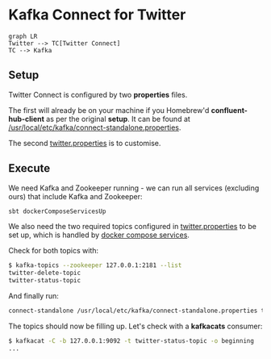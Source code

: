 # Kafka Connect for Twitter

```mermaid
graph LR
Twitter --> TC[Twitter Connect]
TC --> Kafka
```

## Setup

Twitter Connect is configured by two **properties** files.

The first will already be on your machine if you Homebrew'd **confluent-hub-client** as per the original **setup**. It can be found at [/usr/local/etc/kafka/connect-standalone.properties](/usr/local/etc/kafka/connect-standalone.properties).

The second [twitter.properties](../twitter-kafka-connect/twitter.properties) is to customise.

## Execute

We need Kafka and Zookeeper running - we can run all services (excluding ours) that include Kafka and Zookeeper:

```bash
sbt dockerComposeServicesUp
```

We also need the two required topics configured in [twitter.properties](../twitter-kafka-connect/twitter.properties) to be set up, which is handled by [docker compose services](../../docker-compose-services.yml).

Check for both topics with:

```bash
$ kafka-topics --zookeeper 127.0.0.1:2181 --list
twitter-delete-topic
twitter-status-topic
```

And finally run:

```bash
connect-standalone /usr/local/etc/kafka/connect-standalone.properties twitter.properties
```

The topics should now be filling up. Let's check with a **kafkacats** consumer:

```bash
$ kafkacat -C -b 127.0.0.1:9092 -t twitter-status-topic -o beginning
...
```